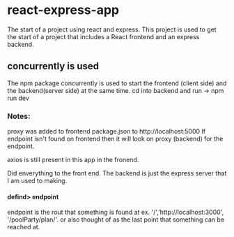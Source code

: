 # react-express-app
 The start of a project using react and express.
 This project is used to get the start of a project
 that includes a React frontend and an express backend.
 ## concurrently is used 
 The npm package concurrently is used to start the frontend
 (client side) and the backend(server side) at the same time.
 cd into backend and run -> npm run dev

### Notes:
proxy was added to frontend package.json to http://localhost:5000
If endpoint isn't found on frontend then it will look on proxy 
(backend) for the endpoint. 

axios is still present in this app in the fronend.

Did enverything to the front end. The backend is just the express
server that I am used to making.
#### defind> endpoint
endpoint is the rout that something is found at ex. '/','http://localhost:3000',
'/poolParty/plan/'. or also thought of as the last point that something can be reached at.